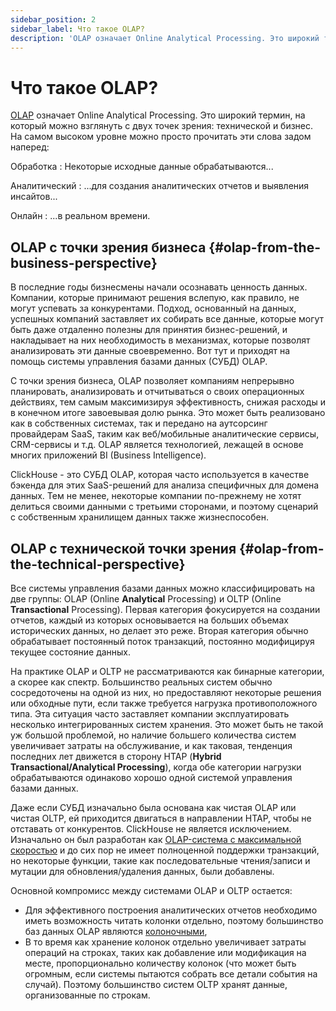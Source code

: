 ```yaml
---
sidebar_position: 2
sidebar_label: Что такое OLAP?
description: 'OLAP означает Online Analytical Processing. Это широкий термин, на который можно взглянуть с двух точек зрения: технической и бизнес.'
---
```



# Что такое OLAP?

<!-- slug: /faq/general/olap -->

[OLAP](https://en.wikipedia.org/wiki/Online_analytical_processing) означает Online Analytical Processing. Это широкий термин, на который можно взглянуть с двух точек зрения: технической и бизнес. На самом высоком уровне можно просто прочитать эти слова задом наперед:

Обработка
:   Некоторые исходные данные обрабатываются...

Аналитический
:   ...для создания аналитических отчетов и выявления инсайтов...

Онлайн
:   ...в реальном времени.

## OLAP с точки зрения бизнеса {#olap-from-the-business-perspective}

В последние годы бизнесмены начали осознавать ценность данных. Компании, которые принимают решения вслепую, как правило, не могут успевать за конкурентами. Подход, основанный на данных, успешных компаний заставляет их собирать все данные, которые могут быть даже отдаленно полезны для принятия бизнес-решений, и накладывает на них необходимость в механизмах, которые позволят анализировать эти данные своевременно. Вот тут и приходят на помощь системы управления базами данных (СУБД) OLAP.

С точки зрения бизнеса, OLAP позволяет компаниям непрерывно планировать, анализировать и отчитываться о своих операционных действиях, тем самым максимизируя эффективность, снижая расходы и в конечном итоге завоевывая долю рынка. Это может быть реализовано как в собственных системах, так и передано на аутсорсинг провайдерам SaaS, таким как веб/мобильные аналитические сервисы, CRM-сервисы и т.д. OLAP является технологией, лежащей в основе многих приложений BI (Business Intelligence).

ClickHouse - это СУБД OLAP, которая часто используется в качестве бэкенда для этих SaaS-решений для анализа специфичных для домена данных. Тем не менее, некоторые компании по-прежнему не хотят делиться своими данными с третьими сторонами, и поэтому сценарий с собственным хранилищем данных также жизнеспособен.

## OLAP с технической точки зрения {#olap-from-the-technical-perspective}

Все системы управления базами данных можно классифицировать на две группы: OLAP (Online **Analytical** Processing) и OLTP (Online **Transactional** Processing). Первая категория фокусируется на создании отчетов, каждый из которых основывается на больших объемах исторических данных, но делает это реже. Вторая категория обычно обрабатывает постоянный поток транзакций, постоянно модифицируя текущее состояние данных.

На практике OLAP и OLTP не рассматриваются как бинарные категории, а скорее как спектр. Большинство реальных систем обычно сосредоточены на одной из них, но предоставляют некоторые решения или обходные пути, если также требуется нагрузка противоположного типа. Эта ситуация часто заставляет компании эксплуатировать несколько интегрированных систем хранения. Это может быть не такой уж большой проблемой, но наличие большего количества систем увеличивает затраты на обслуживание, и как таковая, тенденция последних лет движется в сторону HTAP (**Hybrid Transactional/Analytical Processing**), когда обе категории нагрузки обрабатываются одинаково хорошо одной системой управления базами данных.

Даже если СУБД изначально была основана как чистая OLAP или чистая OLTP, ей приходится двигаться в направлении HTAP, чтобы не отставать от конкурентов. ClickHouse не является исключением. Изначально он был разработан как [OLAP-система с максимальной скоростью](/concepts/why-clickhouse-is-so-fast) и до сих пор не имеет полноценной поддержки транзакций, но некоторые функции, такие как последовательные чтения/записи и мутации для обновления/удаления данных, были добавлены.

Основной компромисс между системами OLAP и OLTP остается:

- Для эффективного построения аналитических отчетов необходимо иметь возможность читать колонки отдельно, поэтому большинство баз данных OLAP являются [колоночными](https://clickhouse.com/engineering-resources/what-is-columnar-database),
- В то время как хранение колонок отдельно увеличивает затраты операций на строках, таких как добавление или модификация на месте, пропорционально количеству колонок (что может быть огромным, если системы пытаются собрать все детали события на случай). Поэтому большинство систем OLTP хранят данные, организованные по строкам.
